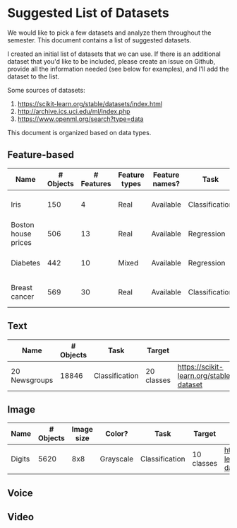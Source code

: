 # Suggested List of Datasets

We would like to pick a few datasets and analyze them throughout the semester. This document contains a list of suggested datasets.

I created an initial list of datasets that we can use. If there is an additional dataset that you'd like to be included, please create an issue on Github, provide all the information needed (see below for examples), and I'll add the dataset to the list.

Some sources of datasets:

1. https://scikit-learn.org/stable/datasets/index.html
1. http://archive.ics.uci.edu/ml/index.php
1. https://www.openml.org/search?type=data

This document is organized based on data types.

## Feature-based

 Name | # Objects | # Features | Feature types | Feature names? | Task | Target | URL
 --- | --- | --- | --- | --- | --- | --- | ---
Iris | 150 | 4 | Real | Available | Classification | 3 classes | https://scikit-learn.org/stable/datasets/index.html#iris-dataset
Boston house prices | 506 | 13 | Real | Available | Regression | Real | https://scikit-learn.org/stable/datasets/index.html#boston-dataset
Diabetes | 442 | 10 | Mixed | Available | Regression | Real | https://scikit-learn.org/stable/datasets/index.html#diabetes-dataset
Breast cancer | 569 | 30 | Real | Available | Classification | 2 classes | https://scikit-learn.org/stable/datasets/index.html#breast-cancer-dataset

## Text

Name | # Objects | Task | Target | URL
--- | --- | --- | --- | ---
20 Newsgroups | 18846 | Classification | 20 classes | https://scikit-learn.org/stable/datasets/index.html#newsgroups-dataset

## Image

Name | # Objects | Image size | Color? | Task | Target | URL
--- | --- | --- | --- | --- | --- | ---
Digits | 5620 | 8x8 | Grayscale | Classification | 10 classes | https://scikit-learn.org/stable/datasets/index.html#digits-dataset

## Voice

## Video
